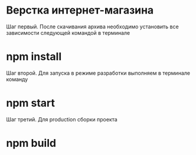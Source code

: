 # Верстка интернет-магазина

Шаг первый. После скачивания архива необходимо установить все зависимости следующей командой в терминале

# npm install

Шаг второй. Для запуска в режиме разработки выполняем в терминале команду

# npm start

Шаг третий. Для production сборки проекта

# npm build
